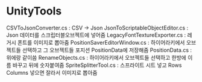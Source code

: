 # UnityTools

CSVToJsonConverter.cs : CSV -> Json
JsonToScriptableObjectEditor.cs : Json 데이터를 스크립터블오브젝트에 넣어줌
LegacyFontTextureExporter.cs : 레거시 폰트를 이미지로 뽑아줌
PositionSaverEditorWindow.cs : 하이어라키에서 오브젝트들 선택하고 그 오브젝트들 포지션 PositionData에 저장해줌
PositionData.cs : 위에랑 같이씀
RenameObjects.cs : 하이어라키에서 오브젝트들 선택하고 한방에 이름 바꾸고 뒤에 숫자붙여줌
SpriteSplitterTool.cs : 스프라이트 시트 넣고 Rows Columns 넣으면 잘라서 이미지로 뽑아줌

